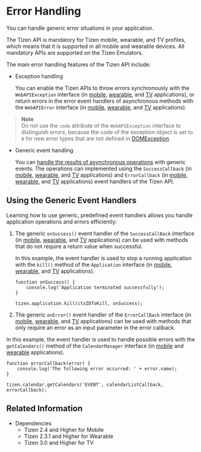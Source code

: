 # Error Handling

You can handle generic error situations in your application.

The Tizen API is mandatory for Tizen mobile, wearable, and TV profiles, which means that it is supported in all mobile and wearable devices. All mandatory APIs are supported on the Tizen Emulators.

The main error handling features of the Tizen API include:

- Exception handling

  You can enable the Tizen APIs to throw errors synchronously with the `WebAPIException` interface (in [mobile](../../../../org.tizen.web.apireference/html/device_api/mobile/tizen/tizen.html#WebAPIException), [wearable](../../../../org.tizen.web.apireference/html/device_api/wearable/tizen/tizen.html#WebAPIException), and [TV](../../../../org.tizen.web.apireference/html/device_api/tv/tizen/tizen.html#WebAPIException) applications), or return errors in the error event handlers of asynchronous methods with the `WebAPIError` interface (in [mobile](../../../../org.tizen.web.apireference/html/device_api/mobile/tizen/tizen.html#WebAPIError), [wearable](../../../../org.tizen.web.apireference/html/device_api/wearable/tizen/tizen.html#WebAPIError), and [TV](../../../../org.tizen.web.apireference/html/device_api/tv/tizen/tizen.html#WebAPIError) applications).

> **Note**  
> Do not use the `code` attribute of the `WebAPIException` interface to distinguish errors, because the code of the exception object is set to `0` for new error types that are not defined in [DOMException](http://www.w3.org/TR/dom/#domexception).

- Generic event handling  

  You can [handle the results of asynchronous operations](#using-the-generic-event-handlers) with generic events. The operations can implemented using the `SuccessCallback` (in [mobile](../../../../org.tizen.web.apireference/html/device_api/mobile/tizen/tizen.html#SuccessCallback), [wearable](../../../../org.tizen.web.apireference/html/device_api/wearable/tizen/tizen.html#SuccessCallback), and [TV](../../../../org.tizen.web.apireference/html/device_api/tv/tizen/tizen.html#SuccessCallback) applications) and `ErrorCallback` (in [mobile](../../../../org.tizen.web.apireference/html/device_api/mobile/tizen/tizen.html#ErrorCallback), [wearable](../../../../org.tizen.web.apireference/html/device_api/wearable/tizen/tizen.html#ErrorCallback), and [TV](../../../../org.tizen.web.apireference/html/device_api/tv/tizen/tizen.html#ErrorCallback) applications) event handlers of the Tizen API.

## Using the Generic Event Handlers

Learning how to use generic, predefined event handlers allows you handle application operations and errors efficiently:

1. The generic `onSuccess()` event handler of the `SuccessCallBack` interface (in [mobile](../../../../org.tizen.web.apireference/html/device_api/mobile/tizen/tizen.html#SuccessCallback), [wearable](../../../../org.tizen.web.apireference/html/device_api/wearable/tizen/tizen.html#SuccessCallback), and [TV](../../../../org.tizen.web.apireference/html/device_api/tv/tizen/tizen.html#SuccessCallback) applications) can be used with methods that do not require a return value when successful.

   In this example, the event handler is used to stop a running application with the `kill()` method of the `Application` interface (in [mobile](../../../../org.tizen.web.apireference/html/device_api/mobile/tizen/application.html#Application), [wearable](../../../../org.tizen.web.apireference/html/device_api/wearable/tizen/application.html#Application), and [TV](../../../../org.tizen.web.apireference/html/device_api/tv/tizen/application.html#Application) applications).

   ```
   function onSuccess() {
       console.log('Application terminated successfully');
   }

   tizen.application.kill(ctxIDToKill, onSuccess);
   ```

2.  The generic `onError()` event handler of the `ErrorCallBack` interface (in [mobile](../../../../org.tizen.web.apireference/html/device_api/mobile/tizen/tizen.html#ErrorCallback), [wearable](../../../../org.tizen.web.apireference/html/device_api/wearable/tizen/tizen.html#ErrorCallback), and [TV](../../../../org.tizen.web.apireference/html/device_api/tv/tizen/tizen.html#ErrorCallback) applications) can be used with methods that only require an error as an input parameter in the error callback.

   In this example, the event handler is used to handle possible errors with the `getCalendars()` method of the `CalendarManager` interface (in [mobile](../../../../org.tizen.web.apireference/html/device_api/mobile/tizen/calendar.html#CalendarManager) and [wearable](../../../../org.tizen.web.apireference/html/device_api/wearable/tizen/calendar.html#CalendarManager) applications).

   ```
   function errorCallback(error) {
       console.log('The following error occurred: ' + error.name);
   }

   tizen.calendar.getCalendars('EVENT', calendarListCallback, errorCallback);
   ```

## Related Information
* Dependencies   
   - Tizen 2.4 and Higher for Mobile
   - Tizen 2.3.1 and Higher for Wearable
   - Tizen 3.0 and Higher for TV
